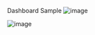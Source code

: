 Dashboard Sample
![image](https://github.com/user-attachments/assets/e169bd17-94b4-46ec-a710-f02eca55b808)


![image](https://github.com/user-attachments/assets/c5433f15-5f50-4cea-847c-e30cb3ad42d6)
